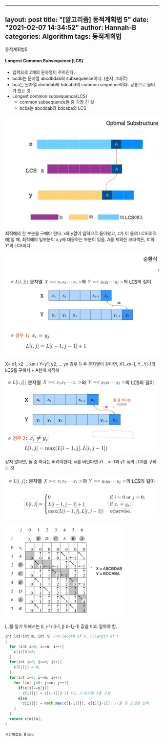 
---
layout: post
title:  "[알고리즘] 동적계획법 5"
date:   "2021-02-07 14:34:52"
author: Hannah-B
categories: Algorithm
tags: 동적계획법
---

동적계획법5

#### Longest Common Subsequence(LCS)

- 입력으로 2개의 문자열이 주어진다.
- bcdb는 문자열 abcdbdab의 subsequence이다. (순서 그대로)
- bca는 문자열 abcbdab와 bdcabd의 common sequence이다. 공통으로 들어가 있는 것.
- Longest common subsequence(LCS)
  - common subsequence들 중 가장 긴 것
  - bcba는 abcddab와 bdcaba의 LCS

![](/assets/Algorithm/short/dp5-1.PNG)

최적해의 한 부분을 구해야 한다. x와 y열이 입력으로 들어왔고, z가 이 둘의 LCS(최적해)일 때, 최적해의 일부분이 x,y에 대응하는 부분이 있음. A를 제외한 보라색은, X'와 Y'의 LCS이다. 

![](/assets/Algorithm/short/dp5-2.PNG)

X= x1, x2 ... xm / Y=y1, y2, ... yn
경우 1) 두 문자열이 같다면, X1..xn-1, Y...Yj-1의 LCS를 구해서 + A한게 치적해

![](/assets/Algorithm/short/dp5-3.PNG)

같지 않다면, 둘 중 하나는 버려야한다, xi를 버린다면 x1... xi-1과 y1..yj의 LCS를 구하는 것

![](/assets/Algorithm/short/dp5-4.PNG)

![](/assets/Algorithm/short/dp5-5.PNG)

i, j를 알기 위해서는 (i, j-1) (i-1, j) (i-1,j-1) 값을 미리 알아야 함.

```java
int lcs(int m, int n) //m:length of X, n:length of Y
{
  for (int i=0; i<=m; i++){
    c[i][0]=0;
  }
  for(int j=0; j<=n; j++){
    c[0][j] = 0;
  }
  for(int i=0; i<=m; i++){
    for (int j=0; j<=n; j++){
      if(x[i]==y[j])
      	c[i][j] = c[i-1][j-1] +1; //같으면 1을 구함
      else
      	c[i][j] = Math.max(c[i-1][j], c[i][j-1]); //둘 중 긴것을 선택
    }
  }
  return c[m][n];
}

시간복잡도 Θ(mn)
```


